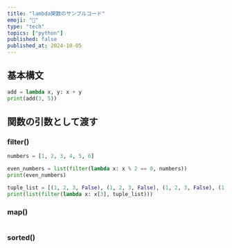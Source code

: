 ```yaml
---
title: "lambda関数のサンプルコード"
emoji: "🤖"
type: "tech"
topics: ["python"]
published: false
published_at: 2024-10-05
---
```


## 基本構文

```python
add = lambda x, y: x + y
print(add(3, 5))
```

## 関数の引数として渡す

### filter()

```python
numbers = [1, 2, 3, 4, 5, 6]

even_numbers = list(filter(lambda x: x % 2 == 0, numbers))
print(even_numbers)
```

```python
tuple_list = [(1, 2, 3, False), (1, 2, 3, False), (1, 2, 3, False), (1, 2, 3, True)]
print(list(filter(lambda x: x[3], tuple_list)))
```

### map()

```python
```

### sorted()

```python
```
